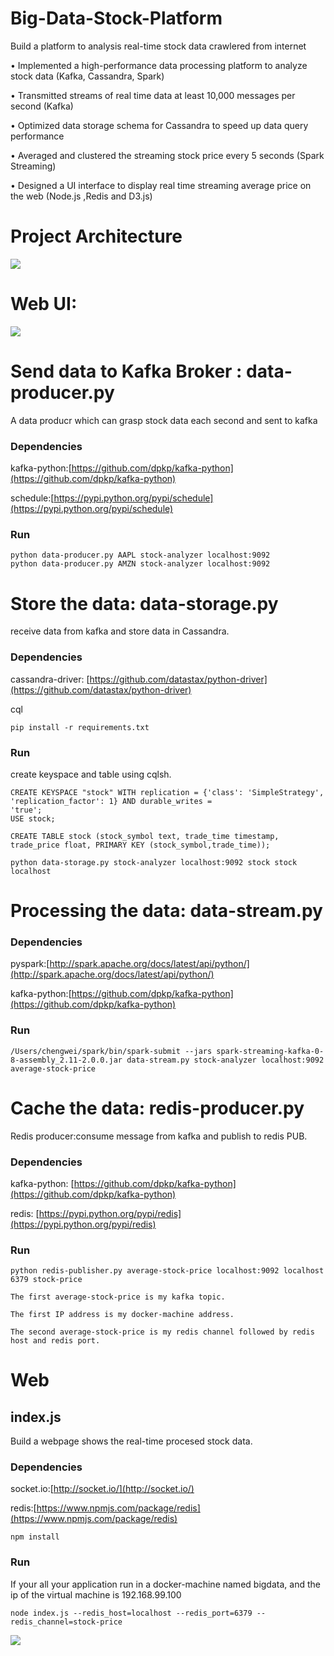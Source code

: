# Big-Data-Stock-Platform

Build a platform to analysis real-time stock data crawlered from internet

•    Implemented a high-performance data processing platform to analyze stock data \(Kafka, Cassandra, Spark\)

•    Transmitted streams of real time data at least 10,000 messages per second \(Kafka\)

•    Optimized data storage schema for Cassandra to speed up data query performance

•    Averaged and clustered the streaming stock price every 5 seconds \(Spark Streaming\)

•    Designed a UI interface to display real time streaming average price on the web \(Node.js ,Redis and D3.js\)

# Project Architecture

![](/assets/architecture.jpeg)

# Web UI:

![](/assets/stock-visualization.jpeg)

# Send data to Kafka Broker : data-producer.py

A data producr which can grasp stock data each second and sent to kafka

### Dependencies

kafka-python:[https://github.com/dpkp/kafka-python](https://github.com/dpkp/kafka-python)

schedule:[https://pypi.python.org/pypi/schedule](https://pypi.python.org/pypi/schedule)

### Run

```
python data-producer.py AAPL stock-analyzer localhost:9092
python data-producer.py AMZN stock-analyzer localhost:9092
```

# 

# Store the data: data-storage.py

receive data from kafka and store data in Cassandra.

### Dependencies

cassandra-driver: [https://github.com/datastax/python-driver](https://github.com/datastax/python-driver)

cql

```
pip install -r requirements.txt
```

### Run

create keyspace and table using cqlsh.

```
CREATE KEYSPACE "stock" WITH replication = {'class': 'SimpleStrategy', 'replication_factor': 1} AND durable_writes = 
'true';
USE stock;

CREATE TABLE stock (stock_symbol text, trade_time timestamp, trade_price float, PRIMARY KEY (stock_symbol,trade_time));
```

```
python data-storage.py stock-analyzer localhost:9092 stock stock localhost
```

# 

# Processing the data: data-stream.py

### Dependencies

pyspark:[http://spark.apache.org/docs/latest/api/python/](http://spark.apache.org/docs/latest/api/python/)

kafka-python:[https://github.com/dpkp/kafka-python](https://github.com/dpkp/kafka-python)

### Run

```
/Users/chengwei/spark/bin/spark-submit --jars spark-streaming-kafka-0-8-assembly_2.11-2.0.0.jar data-stream.py stock-analyzer localhost:9092 average-stock-price
```



# Cache the data: redis-producer.py

Redis producer:consume message from kafka and publish to redis PUB.

### Dependencies

kafka-python: [https://github.com/dpkp/kafka-python](https://github.com/dpkp/kafka-python)

redis: [https://pypi.python.org/pypi/redis](https://pypi.python.org/pypi/redis)

### Run

```
python redis-publisher.py average-stock-price localhost:9092 localhost 6379 stock-price

The first average-stock-price is my kafka topic.

The first IP address is my docker-machine address.

The second average-stock-price is my redis channel followed by redis host and redis port.
```



# Web

## index.js

Build a webpage shows the real-time procesed stock data.

### Dependencies

socket.io:[http://socket.io/](http://socket.io/)

redis:[https://www.npmjs.com/package/redis](https://www.npmjs.com/package/redis)

```
npm install
```

### Run

If your all your application run in a docker-machine named bigdata, and the ip of the virtual machine is 192.168.99.100

```
node index.js --redis_host=localhost --redis_port=6379 --redis_channel=stock-price
```

![](/assets/nodejs.jpeg)

